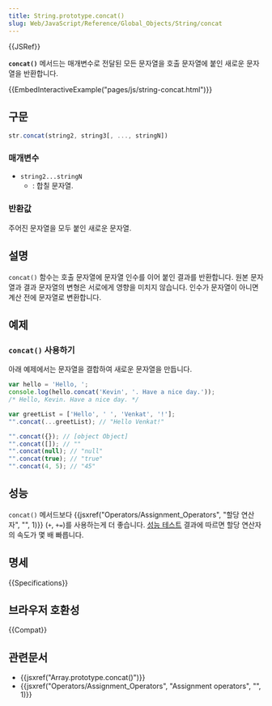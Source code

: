 ```yaml
---
title: String.prototype.concat()
slug: Web/JavaScript/Reference/Global_Objects/String/concat
---
```


{{JSRef}}

**`concat()`** 메서드는 매개변수로 전달된 모든 문자열을 호출 문자열에 붙인 새로운 문자열을 반환합니다.

{{EmbedInteractiveExample("pages/js/string-concat.html")}}

## 구문

```js
str.concat(string2, string3[, ..., stringN])
```

### 매개변수

- `string2...stringN`
  - : 합칠 문자열.

### 반환값

주어진 문자열을 모두 붙인 새로운 문자열.

## 설명

`concat()` 함수는 호출 문자열에 문자열 인수를 이어 붙인 결과를 반환합니다. 원본 문자열과 결과 문자열의 변형은 서로에게 영향을 미치지 않습니다. 인수가 문자열이 아니면 계산 전에 문자열로 변환합니다.

## 예제

### `concat()` 사용하기

아래 예제에서는 문자열을 결합하여 새로운 문자열을 만듭니다.

```js
var hello = 'Hello, ';
console.log(hello.concat('Kevin', '. Have a nice day.'));
/* Hello, Kevin. Have a nice day. */

var greetList = ['Hello', ' ', 'Venkat', '!'];
"".concat(...greetList); // "Hello Venkat!"

"".concat({}); // [object Object]
"".concat([]); // ""
"".concat(null); // "null"
"".concat(true); // "true"
"".concat(4, 5); // "45"
```

## 성능

`concat()` 메서드보다 {{jsxref("Operators/Assignment_Operators", "할당 연산자", "", 1)}} (`+`, `+=`)를 사용하는게 더 좋습니다. [성능 테스트](https://web.archive.org/web/20170404182053/https://jsperf.com/concat-vs-plus-vs-join) 결과에 따르면 할당 연산자의 속도가 몇 배 빠릅니다.

## 명세

{{Specifications}}

## 브라우저 호환성

{{Compat}}

## 관련문서

- {{jsxref("Array.prototype.concat()")}}
- {{jsxref("Operators/Assignment_Operators", "Assignment operators", "", 1)}}
